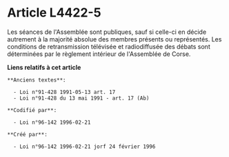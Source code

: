 # Article L4422-5

Les séances de l'Assemblée sont publiques, sauf si celle-ci en décide autrement à la majorité absolue des membres présents ou
représentés. Les conditions de retransmission télévisée et radiodiffusée des débats sont déterminées par le règlement
intérieur de l'Assemblée de Corse.

**Liens relatifs à cet article**

	**Anciens textes**:

	  - Loi n°91-428 1991-05-13 art. 17
	  - Loi n°91-428 du 13 mai 1991 - art. 17 (Ab)

	**Codifié par**:

	  - Loi n°96-142 1996-02-21

	**Créé par**:

	  - Loi n°96-142 1996-02-21 jorf 24 février 1996

